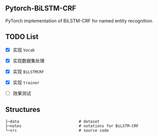 ## Pytorch-BiLSTM-CRF

PyTorch implementation of BiLSTM-CRF for named entity recognition.



## TODO List

- [x] 实现 `Vocab` 
- [x] 实现数据集处理
- [x] 实现 `BiLSTMCRF`
- [x] 实现 `trainer`
- [ ] 效果测试



## Structures

```
├─data                          # dataset
├─notes                         # notations for BiLSTM-CRF
└─src                           # source code
```
